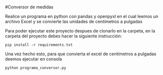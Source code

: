 #Conversor de medidas 

Realice un programa en python con pandas y openpyxl en el cual leemos un archivo Excel y se convierte las unidades de centímetros a pulgadas

Para poder ejecutar este proyecto despues de clonarlo en la carpeta, en la carpeta del proyecto debes hacer la siguiente instrucción:

```
pip install -r requirements.txt
```

Una vez hecho esto, para que convierta el excel de centímetros a pulgadas deemos ejecutar en consola

```
python programa_conversor.py
```
